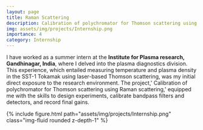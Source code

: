 ```yaml
---
layout: page
title: Raman Scattering
description: Calibration of polychromator for Thomson scattering using Raman scattering
img: assets/img/projects/Internship.png
importance: 4
category: Internship
---
```


<!-- Spurious correlations that degrade model generalization or lead the model to be right for the wrong reasons are one of the main robustness concerns for real-world deployments.  -->

I have worked as a summer intern at the <b>Institute for Plasma research, Gandhinagar, India</b>, where I delved into the plasma diagnostics division. This experience, which entailed measuring temperature and plasma density in the SST-1 Tokamak using laser-based Thomson scattering, was my initial direct exposure to the research environment. The project,' Calibration of polychromator for Thomson scattering using Raman scattering,' equipped me with the skills to design experiments, calibrate bandpass filters and detectors, and record final gains.

<div class="row justify-content-sm-center">
	<div class="col-sm-10 mt-3 mt-md-0">
	    {% include figure.html path="assets/img/projects/Internship.png" class="img-fluid rounded z-depth-1" %}
	</div>
</div>

